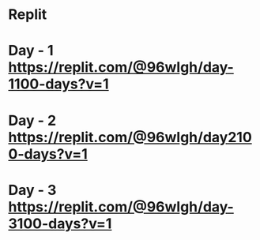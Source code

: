 # Replit
# Day - 1 https://replit.com/@96wlgh/day-1100-days?v=1 
# Day - 2 https://replit.com/@96wlgh/day2100-days?v=1
# Day - 3 https://replit.com/@96wlgh/day-3100-days?v=1
